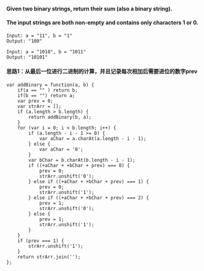 #### Given two binary strings, return their sum (also a binary string).

#### The input strings are both non-empty and contains only characters 1 or 0.

```
Input: a = "11", b = "1"
Output: "100"
```

```
Input: a = "1010", b = "1011"
Output: "10101"
```

#### 思路1：从最后一位进行二进制的计算，并且记录每次相加后需要进位的数字prev
```
var addBinary = function(a, b) {
	if(a == "" ) return b;
	if(b == "") return a;
    var prev = 0;
    var strArr = [];
    if (a.length > b.length) {
		return addBinary(b, a);
    }
    for (var i = 0; i < b.length; i++) {
    	if (a.length - i - 1 >= 0) {
    		var aChar = a.charAt(a.length - i - 1);
    	} else {
    		var aChar = '0';
    	}
    	var bChar = b.charAt(b.length - i - 1);
    	if ((+aChar + +bChar + prev) === 0) {
    		prev = 0;
    		strArr.unshift('0');
    	} else if ((+aChar + +bChar + prev) === 1) {
    		prev = 0;
    		strArr.unshift('1');
    	} else if ((+aChar + +bChar + prev) === 2) {
    		prev = 1;
    		strArr.unshift('0');
    	} else {
    		prev = 1;
    		strArr.unshift('1');
    	}
    }
    if (prev === 1) {
    	strArr.unshift('1');
    } 
    return strArr.join('');
};
```


